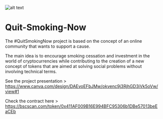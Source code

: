 ![alt text](https://github.com/QuitSmokingNow/Quit-Smoking-Now/blob/main/logo.png)
# Quit-Smoking-Now

The #QuitSmokingNow project is based on the concept of an online community that wants to support a cause. 

The main idea is to encourage smoking cessation and investment in the world of cryptocurrencies while contributing to the creation of a new concept of tokens that are aimed at solving social problems without involving technical terms.

See the project presentation > https://www.canva.com/design/DAEvoEFbJMw/okvenc9j3RjhGD3iVk5oVw/view#1

Check the contract here > https://bscscan.com/token/0x411AF009B16E994BFC95306b1DBe57013beEaCEb
